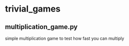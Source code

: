 # trivial_games

multiplication_game.py
------------------------

simple multiplication game to test how fast you can multiply

